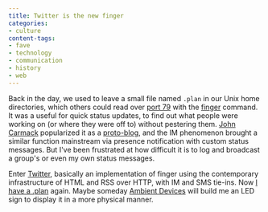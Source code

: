 ```yaml
---
title: Twitter is the new finger
categories:
- culture
content-tags:
- fave
- technology
- communication
- history
- web
---
```


Back in the day, we used to leave a small file named `.plan` in our Unix home directories, which others could read over [port 79][1] with the [finger][2] command.  It was a useful for quick status updates, to find out what people were working on (or where they were off to) without pestering them.  [John Carmack][3] popularized it as a [proto-blog][4], and the IM phenomenon brought a similar function mainstream via presence notification with custom status messages.  But I've been frustrated at how difficult it is to log and broadcast a group's or even my own status messages.

Enter [Twitter][5], basically an implementation of finger using the contemporary infrastructure of HTML and RSS over HTTP, with IM and SMS tie-ins.  Now [I have a .plan][6] again.  Maybe someday [Ambient Devices][7] will build me an LED sign to display it in a more physical manner.

   [1]: http://www.ietf.org/rfc/rfc1288.txt
   [2]: http://www.eff.org/Net_culture/Net_info/EFF_Net_Guide/EEGTTI_HTML/eeg_133.html
   [3]: http://www.armadilloaerospace.com/n.x/johnc/
   [4]: http://doom-ed.com/blog/category/doom-ed/john-carmack/
   [5]: http://twitter.com
   [6]: http://twitter.com/gerwitz
   [7]: http://www.ambientdevices.com/

